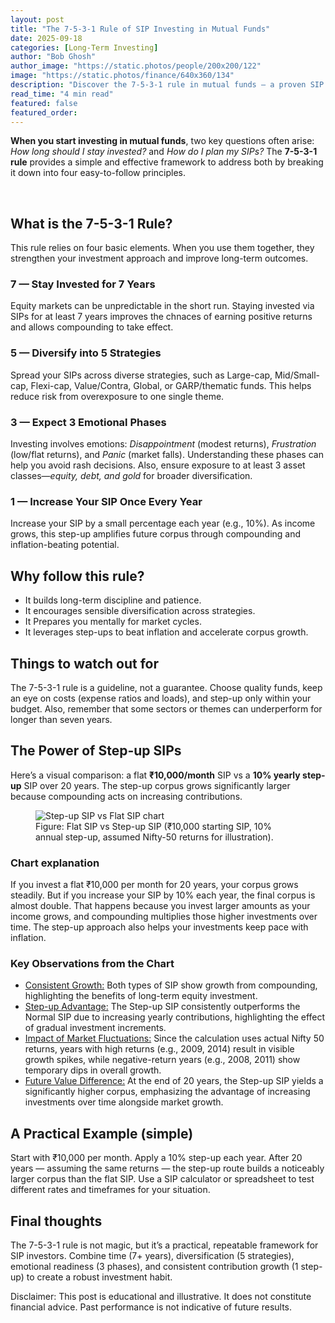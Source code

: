```yaml
---
layout: post
title: "The 7-5-3-1 Rule of SIP Investing in Mutual Funds"
date: 2025-09-18
categories: [Long-Term Investing]
author: "Bob Ghosh"
author_image: "https://static.photos/people/200x200/122"
image: "https://static.photos/finance/640x360/134"
description: "Discover the 7-5-3-1 rule in mutual funds — a proven SIP investment strategy for long-term wealth creation."
read_time: "4 min read"
featured: false
featured_order: 
---
```


<p><strong>When you start investing in mutual funds</strong>, two key questions often arise: <em>How long should I stay invested?</em> and <em>How do I plan my SIPs?</em> The <strong>7-5-3-1 rule</strong> provides a simple and effective framework to address both by breaking it down into four easy-to-follow principles.</p>
<br/>
<h2>What is the 7-5-3-1 Rule?</h2>
<p>This rule relies on four basic elements. When you use them together, they strengthen your investment approach and improve long-term outcomes.<br/></p>

<div class="grid grid-cols-1 md:grid-cols-2 gap-6 mt-6">
  <div class="p-5 bg-white dark:bg-slate-800 rounded-2xl shadow-sm border dark:border-slate-700">
    <h3 class="text-lg font-semibold">7 — Stay Invested for 7 Years</h3>
    <p class="mt-2 text-sm text-slate-600 dark:text-slate-300">Equity markets can be unpredictable in the short run. Staying invested via SIPs for at least 7 years improves the chnaces of earning positive returns and allows compounding to take effect.</p>
  </div>

  <div class="p-5 bg-white dark:bg-slate-800 rounded-2xl shadow-sm border dark:border-slate-700">
    <h3 class="text-lg font-semibold">5 — Diversify into 5 Strategies</h3>
    <p class="mt-2 text-sm text-slate-600 dark:text-slate-300">Spread your SIPs across diverse strategies, such as Large-cap, Mid/Small-cap, Flexi-cap, Value/Contra, Global, or GARP/thematic funds. This helps reduce risk from overexposure to one single theme.</p>
  </div>

  <div class="p-5 bg-white dark:bg-slate-800 rounded-2xl shadow-sm border dark:border-slate-700">
    <h3 class="text-lg font-semibold">3 — Expect 3 Emotional Phases</h3>
    <p class="mt-2 text-sm text-slate-600 dark:text-slate-300">Investing involves emotions: <em>Disappointment</em> (modest returns), <em>Frustration</em> (low/flat returns), and <em>Panic</em> (market falls). Understanding these phases can help you avoid rash decisions. Also, ensure exposure to at least 3 asset classes—<em>equity, debt, and gold </em>for broader diversification.</p>
  </div>

  <div class="p-5 bg-white dark:bg-slate-800 rounded-2xl shadow-sm border dark:border-slate-700">
    <h3 class="text-lg font-semibold">1 — Increase Your SIP Once Every Year</h3>
    <p class="mt-2 text-sm text-slate-600 dark:text-slate-300">Increase your SIP by a small percentage each year (e.g., 10%). As income grows, this step-up amplifies future corpus through compounding and inflation-beating potential.</p>
  </div>
</div>

<h2 class="mt-8">Why follow this rule?</h2>
<ul class="list-disc ml-6 text-slate-800 dark:text-slate-300">
  <li>It builds long-term discipline and patience.</li>
  <li>It encourages sensible diversification across strategies.</li>
  <li>It Prepares you mentally for market cycles.</li>
  <li>It leverages step-ups to beat inflation and accelerate corpus growth.</li>
</ul>

<h2 class="mt-8">Things to watch out for</h2>
<p class="text-slate-600 dark:text-slate-300">The 7-5-3-1 rule is a guideline, not a guarantee. Choose quality funds, keep an eye on costs (expense ratios and loads), and step-up only within your budget. Also, remember that some sectors or themes can underperform for longer than seven years.</p>

<h2 class="mt-8">The Power of Step-up SIPs</h2>
<p class="text-slate-600 dark:text-slate-300">Here’s a visual comparison: a flat <strong>₹10,000/month</strong> SIP vs a <strong>10% yearly step-up</strong> SIP over 20 years. The step-up corpus grows significantly larger because compounding acts on increasing contributions.</p>

<figure class="mt-6 bg-white dark:bg-slate-800 p-4 rounded-lg border shadow-sm dark:border-slate-700">
  <img src="{{ site.baseurl }}/assets/images/step-up-sip-chart.png" alt="Step-up SIP vs Flat SIP chart" class="w-full h-auto rounded-lg" />
  <figcaption class="mt-3 text-sm text-slate-500 dark:text-slate-400">Figure: Flat SIP vs Step-up SIP (₹10,000 starting SIP, 10% annual step-up, assumed Nifty-50 returns for illustration).</figcaption>
</figure>

<h3 class="mt-6">Chart explanation</h3>
<p class="text-slate-600 dark:text-slate-300">If you invest a flat ₹10,000 per month for 20 years, your corpus grows steadily. But if you increase your SIP by 10% each year, the final corpus is almost double. That happens because you invest larger amounts as your income grows, and compounding multiplies those higher investments over time. The step-up approach also helps your investments keep pace with inflation.</p>

<h3 class="mt-6">Key Observations from the Chart</h3>
  <ul class="list-disc ml-6 space-y-3 text-slate-700 dark:text-slate-300">
    <li>
      <span class="font-medium"><u>Consistent Growth:</u></span> Both types of SIP show growth from compounding, highlighting the benefits of long-term equity investment.
    </li>
    <li>
      <span class="font-medium"><u>Step-up Advantage:</u></span> The Step-up SIP consistently outperforms the Normal SIP due to increasing yearly contributions, highlighting the effect of gradual investment increments.
    </li>
    <li>
      <span class="font-medium"><u>Impact of Market Fluctuations:</u></span> Since the calculation uses actual Nifty 50 returns, years with high returns (e.g., 2009, 2014) result in visible growth spikes, while negative-return years (e.g., 2008, 2011) show temporary dips in overall growth.
    </li>
    <li>
      <span class="font-medium"><u>Future Value Difference:</u></span> At the end of 20 years, the Step-up SIP yields a significantly higher corpus, emphasizing the advantage of increasing investments over time alongside market growth.
    </li>
  </ul>

<h2 class="mt-8">A Practical Example (simple)</h2>
<p class="text-slate-600 dark:text-slate-300">Start with ₹10,000 per month. Apply a 10% step-up each year. After 20 years — assuming the same returns — the step-up route builds a noticeably larger corpus than the flat SIP. Use a SIP calculator or spreadsheet to test different rates and timeframes for your situation.</p>

<h2 class="mt-8">Final thoughts</h2>
<p class="text-slate-600 dark:text-slate-300">The 7-5-3-1 rule is not magic, but it’s a practical, repeatable framework for SIP investors. Combine time (7+ years), diversification (5 strategies), emotional readiness (3 phases), and consistent contribution growth (1 step-up) to create a robust investment habit.</p>

<footer class="max-w-4xl mx-auto px-1 py-10 text-sm">
  <div class="p-4 rounded-md bg-slate-100 dark:bg-slate-800 border border-slate-200 dark:border-slate-700">
    <p class="text-slate-600 dark:text-slate-300">
      Disclaimer: This post is educational and illustrative. It does not constitute financial advice. Past performance is not indicative of future results.
    </p>
  </div>
</footer>
